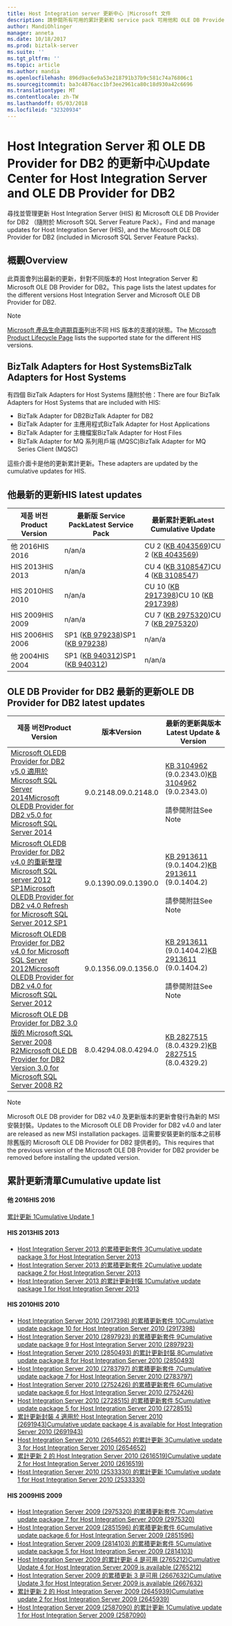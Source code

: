```yaml
---
title: Host Integration server 更新中心 |Microsoft 文件
description: 請參閱所有可用的累計更新和 service pack 可用他和 OLE DB Provider for DB2
author: MandiOhlinger
manager: anneta
ms.date: 10/18/2017
ms.prod: biztalk-server
ms.suite: ''
ms.tgt_pltfrm: ''
ms.topic: article
ms.author: mandia
ms.openlocfilehash: 896d9ac6e9a53e218791b37b9c581c74a76806c1
ms.sourcegitcommit: ba3c4876acc1bf3ee2961ca80c18d930a42c6696
ms.translationtype: MT
ms.contentlocale: zh-TW
ms.lasthandoff: 05/03/2018
ms.locfileid: "32320934"
---
```

# <a name="update-center-for-host-integration-server-and-ole-db-provider-for-db2"></a><span data-ttu-id="71e9a-103">Host Integration Server 和 OLE DB Provider for DB2 的更新中心</span><span class="sxs-lookup"><span data-stu-id="71e9a-103">Update Center for Host Integration Server and OLE DB Provider for DB2</span></span>

<span data-ttu-id="71e9a-104">尋找並管理更新 Host Integration Server (HIS) 和 Microsoft OLE DB Provider for DB2 （隨附於 Microsoft SQL Server Feature Pack）。</span><span class="sxs-lookup"><span data-stu-id="71e9a-104">Find and manage updates for Host Integration Server (HIS), and the Microsoft OLE DB Provider for DB2 (included in Microsoft SQL Server Feature Packs).</span></span>

## <a name="overview"></a><span data-ttu-id="71e9a-105">概觀</span><span class="sxs-lookup"><span data-stu-id="71e9a-105">Overview</span></span>
<span data-ttu-id="71e9a-106">此頁面會列出最新的更新，針對不同版本的 Host Integration Server 和 Microsoft OLE DB Provider for DB2。</span><span class="sxs-lookup"><span data-stu-id="71e9a-106">This page lists the latest updates for the different versions Host Integration Server and Microsoft OLE DB Provider for DB2.</span></span> 

> [!NOTE]
> <span data-ttu-id="71e9a-107">[Microsoft 產品生命週期頁面](http://support.microsoft.com/lifecycle/)列出不同 HIS 版本的支援的狀態。</span><span class="sxs-lookup"><span data-stu-id="71e9a-107">The [Microsoft Product Lifecycle Page](http://support.microsoft.com/lifecycle/) lists the supported state for the different HIS versions.</span></span>

## <a name="biztalk-adapters-for-host-systems"></a><span data-ttu-id="71e9a-108">BizTalk Adapters for Host Systems</span><span class="sxs-lookup"><span data-stu-id="71e9a-108">BizTalk Adapters for Host Systems</span></span>
<span data-ttu-id="71e9a-109">有四個 BizTalk Adapters for Host Systems 隨附於他：</span><span class="sxs-lookup"><span data-stu-id="71e9a-109">There are four BizTalk Adapters for Host Systems that are included with HIS:</span></span>

* <span data-ttu-id="71e9a-110">BizTalk Adapter for DB2</span><span class="sxs-lookup"><span data-stu-id="71e9a-110">BizTalk Adapter for DB2</span></span>
* <span data-ttu-id="71e9a-111">BizTalk Adapter for 主應用程式</span><span class="sxs-lookup"><span data-stu-id="71e9a-111">BizTalk Adapter for Host Applications</span></span>
* <span data-ttu-id="71e9a-112">BizTalk Adapter for 主機檔案</span><span class="sxs-lookup"><span data-stu-id="71e9a-112">BizTalk Adapter for Host Files</span></span>
* <span data-ttu-id="71e9a-113">BizTalk Adapter for MQ 系列用戶端 (MQSC)</span><span class="sxs-lookup"><span data-stu-id="71e9a-113">BizTalk Adapter for MQ Series Client (MQSC)</span></span>

<span data-ttu-id="71e9a-114">這些介面卡是他的更新累計更新。</span><span class="sxs-lookup"><span data-stu-id="71e9a-114">These adapters are updated by the cumulative updates for HIS.</span></span>

## <a name="his-latest-updates"></a><span data-ttu-id="71e9a-115">他最新的更新</span><span class="sxs-lookup"><span data-stu-id="71e9a-115">HIS latest updates</span></span>

| <span data-ttu-id="71e9a-116">제품 버전</span><span class="sxs-lookup"><span data-stu-id="71e9a-116">Product Version</span></span> | <span data-ttu-id="71e9a-117">最新版 Service Pack</span><span class="sxs-lookup"><span data-stu-id="71e9a-117">Latest Service Pack</span></span> | <span data-ttu-id="71e9a-118">最新累計更新</span><span class="sxs-lookup"><span data-stu-id="71e9a-118">Latest Cumulative Update</span></span> |
| --- | --- | --- |
| <span data-ttu-id="71e9a-119">他 2016</span><span class="sxs-lookup"><span data-stu-id="71e9a-119">HIS 2016</span></span> | <span data-ttu-id="71e9a-120">n/a</span><span class="sxs-lookup"><span data-stu-id="71e9a-120">n/a</span></span> | <span data-ttu-id="71e9a-121">CU 2 ([KB 4043569](https://support.microsoft.com/kb/4043569))</span><span class="sxs-lookup"><span data-stu-id="71e9a-121">CU 2 ([KB 4043569](https://support.microsoft.com/kb/4043569))</span></span> |
| <span data-ttu-id="71e9a-122">HIS 2013</span><span class="sxs-lookup"><span data-stu-id="71e9a-122">HIS 2013</span></span> | <span data-ttu-id="71e9a-123">n/a</span><span class="sxs-lookup"><span data-stu-id="71e9a-123">n/a</span></span> | <span data-ttu-id="71e9a-124">CU 4 ([KB 3108547](https://support.microsoft.com/kb/3108547))</span><span class="sxs-lookup"><span data-stu-id="71e9a-124">CU 4 ([KB 3108547](https://support.microsoft.com/kb/3108547))</span></span> |
|  <span data-ttu-id="71e9a-125">HIS 2010</span><span class="sxs-lookup"><span data-stu-id="71e9a-125">HIS 2010</span></span> | <span data-ttu-id="71e9a-126">n/a</span><span class="sxs-lookup"><span data-stu-id="71e9a-126">n/a</span></span> | <span data-ttu-id="71e9a-127">CU 10 ([KB 2917398](https://support.microsoft.com/kb/2917398))</span><span class="sxs-lookup"><span data-stu-id="71e9a-127">CU 10 ([KB 2917398](https://support.microsoft.com/kb/2917398))</span></span> |
|  <span data-ttu-id="71e9a-128">HIS 2009</span><span class="sxs-lookup"><span data-stu-id="71e9a-128">HIS 2009</span></span> | <span data-ttu-id="71e9a-129">n/a</span><span class="sxs-lookup"><span data-stu-id="71e9a-129">n/a</span></span> | <span data-ttu-id="71e9a-130">CU 7 ([KB 2975320](http://support.microsoft.com/kb/2975320))</span><span class="sxs-lookup"><span data-stu-id="71e9a-130">CU 7 ([KB 2975320](http://support.microsoft.com/kb/2975320))</span></span> |
|  <span data-ttu-id="71e9a-131">HIS 2006</span><span class="sxs-lookup"><span data-stu-id="71e9a-131">HIS 2006</span></span> | <span data-ttu-id="71e9a-132">SP1 ([KB 979238](http://support.microsoft.com/kb/979238))</span><span class="sxs-lookup"><span data-stu-id="71e9a-132">SP1 ([KB 979238](http://support.microsoft.com/kb/979238))</span></span>  | <span data-ttu-id="71e9a-133">n/a</span><span class="sxs-lookup"><span data-stu-id="71e9a-133">n/a</span></span> |
|  <span data-ttu-id="71e9a-134">他 2004</span><span class="sxs-lookup"><span data-stu-id="71e9a-134">HIS 2004</span></span> |  <span data-ttu-id="71e9a-135">SP1 ([KB 940312](http://support.microsoft.com/kb/940312))</span><span class="sxs-lookup"><span data-stu-id="71e9a-135">SP1 ([KB 940312](http://support.microsoft.com/kb/940312))</span></span> | <span data-ttu-id="71e9a-136">n/a</span><span class="sxs-lookup"><span data-stu-id="71e9a-136">n/a</span></span> |

## <a name="ole-db-provider-for-db2-latest-updates"></a><span data-ttu-id="71e9a-137">OLE DB Provider for DB2 最新的更新</span><span class="sxs-lookup"><span data-stu-id="71e9a-137">OLE DB Provider for DB2 latest updates</span></span>

| <span data-ttu-id="71e9a-138">제품 버전</span><span class="sxs-lookup"><span data-stu-id="71e9a-138">Product Version</span></span> | <span data-ttu-id="71e9a-139">版本</span><span class="sxs-lookup"><span data-stu-id="71e9a-139">Version</span></span> | <span data-ttu-id="71e9a-140">最新的更新與版本</span><span class="sxs-lookup"><span data-stu-id="71e9a-140">Latest Update & Version</span></span> |
| --- | --- | --- |
| [<span data-ttu-id="71e9a-141">Microsoft OLEDB Provider for DB2 v5.0 適用於 Microsoft SQL Server 2014</span><span class="sxs-lookup"><span data-stu-id="71e9a-141">Microsoft OLEDB Provider for DB2 v5.0 for Microsoft SQL Server 2014</span></span>](https://www.microsoft.com/download/details.aspx?id=42295) | <span data-ttu-id="71e9a-142">9.0.2148.0</span><span class="sxs-lookup"><span data-stu-id="71e9a-142">9.0.2148.0</span></span> |<span data-ttu-id="71e9a-143">[KB 3104962](https://support.microsoft.com/kb/3104962) (9.0.2343.0)</span><span class="sxs-lookup"><span data-stu-id="71e9a-143">[KB 3104962](https://support.microsoft.com/kb/3104962) (9.0.2343.0)</span></span> <br/><br/><span data-ttu-id="71e9a-144">請參閱附註</span><span class="sxs-lookup"><span data-stu-id="71e9a-144">See Note</span></span> |
| [<span data-ttu-id="71e9a-145">Microsoft OLEDB Provider for DB2 v4.0 的重新整理 Microsoft SQL server 2012 SP1</span><span class="sxs-lookup"><span data-stu-id="71e9a-145">Microsoft OLEDB Provider for DB2 v4.0 Refresh for Microsoft SQL Server 2012 SP1</span></span>](https://www.microsoft.com/download/details.aspx?id=35580) | <span data-ttu-id="71e9a-146">9.0.1390.0</span><span class="sxs-lookup"><span data-stu-id="71e9a-146">9.0.1390.0</span></span>  | <span data-ttu-id="71e9a-147">[KB 2913611](http://support.microsoft.com/kb/2913611) (9.0.1404.2)</span><span class="sxs-lookup"><span data-stu-id="71e9a-147">[KB 2913611](http://support.microsoft.com/kb/2913611) (9.0.1404.2)</span></span> <br/><br/><span data-ttu-id="71e9a-148">請參閱附註</span><span class="sxs-lookup"><span data-stu-id="71e9a-148">See Note</span></span> |
| [<span data-ttu-id="71e9a-149">Microsoft OLEDB Provider for DB2 v4.0 for Microsoft SQL Server 2012</span><span class="sxs-lookup"><span data-stu-id="71e9a-149">Microsoft OLEDB Provider for DB2 v4.0 for Microsoft SQL Server 2012</span></span>](https://www.microsoft.com/download/details.aspx?id=29065) | <span data-ttu-id="71e9a-150">9.0.1356.0</span><span class="sxs-lookup"><span data-stu-id="71e9a-150">9.0.1356.0</span></span> | <span data-ttu-id="71e9a-151">[KB 2913611](http://support.microsoft.com/kb/2913611) (9.0.1404.2)</span><span class="sxs-lookup"><span data-stu-id="71e9a-151">[KB 2913611](http://support.microsoft.com/kb/2913611) (9.0.1404.2)</span></span> <br/><br/><span data-ttu-id="71e9a-152">請參閱附註</span><span class="sxs-lookup"><span data-stu-id="71e9a-152">See Note</span></span> |
| [<span data-ttu-id="71e9a-153">Microsoft OLE DB Provider for DB2 3.0 版的 Microsoft SQL Server 2008 R2</span><span class="sxs-lookup"><span data-stu-id="71e9a-153">Microsoft OLE DB Provider for DB2 Version 3.0 for Microsoft SQL Server 2008 R2</span></span>](https://www.microsoft.com/download/details.aspx?id=26728) | <span data-ttu-id="71e9a-154">8.0.4294.0</span><span class="sxs-lookup"><span data-stu-id="71e9a-154">8.0.4294.0</span></span> | <span data-ttu-id="71e9a-155">[KB 2827515](http://support.microsoft.com/kb/2827515) (8.0.4329.2)</span><span class="sxs-lookup"><span data-stu-id="71e9a-155">[KB 2827515](http://support.microsoft.com/kb/2827515) (8.0.4329.2)</span></span> |

> [!NOTE]
> <span data-ttu-id="71e9a-156">Microsoft OLE DB provider for DB2 v4.0 及更新版本的更新會發行為新的 MSI 安裝封裝。</span><span class="sxs-lookup"><span data-stu-id="71e9a-156">Updates to the Microsoft OLE DB Provider for DB2 v4.0 and later are released as new MSI installation packages.</span></span> <span data-ttu-id="71e9a-157">這需要安裝更新的版本之前移除舊版的 Microsoft OLE DB Provider for DB2 提供者的。</span><span class="sxs-lookup"><span data-stu-id="71e9a-157">This requires that the previous version of the Microsoft OLE DB Provider for DB2 provider be removed before installing the updated version.</span></span>

## <a name="cumulative-update-list"></a><span data-ttu-id="71e9a-158">累計更新清單</span><span class="sxs-lookup"><span data-stu-id="71e9a-158">Cumulative update list</span></span>

#### <a name="his-2016"></a><span data-ttu-id="71e9a-159">他 2016</span><span class="sxs-lookup"><span data-stu-id="71e9a-159">HIS 2016</span></span>
[<span data-ttu-id="71e9a-160">累計更新 1</span><span class="sxs-lookup"><span data-stu-id="71e9a-160">Cumulative Update 1</span></span>](https://support.microsoft.com/help/3216544) 

#### <a name="his-2013"></a><span data-ttu-id="71e9a-161">HIS 2013</span><span class="sxs-lookup"><span data-stu-id="71e9a-161">HIS 2013</span></span>

-   [<span data-ttu-id="71e9a-162">Host Integration Server 2013 的累積更新套件 3</span><span class="sxs-lookup"><span data-stu-id="71e9a-162">Cumulative update package 3 for Host Integration Server 2013</span></span>](https://support.microsoft.com/kb/3019572)
-   [<span data-ttu-id="71e9a-163">Host Integration Server 2013 的累積更新套件 2</span><span class="sxs-lookup"><span data-stu-id="71e9a-163">Cumulative update package 2 for Host Integration Server 2013</span></span>](https://support.microsoft.com/kb/2929767)
-   [<span data-ttu-id="71e9a-164">Host Integration Server 2013 的累計更新封裝 1</span><span class="sxs-lookup"><span data-stu-id="71e9a-164">Cumulative update package 1 for Host Integration Server 2013</span></span>](https://support.microsoft.com/kb/2908834)

#### <a name="his-2010"></a><span data-ttu-id="71e9a-165">HIS 2010</span><span class="sxs-lookup"><span data-stu-id="71e9a-165">HIS 2010</span></span>

-   [<span data-ttu-id="71e9a-166">Host Integration Server 2010 (2917398) 的累積更新套件 10</span><span class="sxs-lookup"><span data-stu-id="71e9a-166">Cumulative update package 10 for Host Integration Server 2010 (2917398)</span></span>](https://support.microsoft.com/kb/2917398)
-   [<span data-ttu-id="71e9a-167">Host Integration Server 2010 (2897923) 的累積更新套件 9</span><span class="sxs-lookup"><span data-stu-id="71e9a-167">Cumulative update package 9 for Host Integration Server 2010 (2897923)</span></span>](https://support.microsoft.com/kb/2897923)
-   [<span data-ttu-id="71e9a-168">Host Integration Server 2010 (2850493) 的累計更新封裝 8</span><span class="sxs-lookup"><span data-stu-id="71e9a-168">Cumulative update package 8 for Host Integration Server 2010 (2850493)</span></span>](https://support.microsoft.com/kb/2850493)
-   [<span data-ttu-id="71e9a-169">Host Integration Server 2010 (2783797) 的累積更新套件 7</span><span class="sxs-lookup"><span data-stu-id="71e9a-169">Cumulative update package 7 for Host Integration Server 2010 (2783797)</span></span>](https://support.microsoft.com/kb/2783797)
-   [<span data-ttu-id="71e9a-170">Host Integration Server 2010 (2752426) 的累積更新套件 6</span><span class="sxs-lookup"><span data-stu-id="71e9a-170">Cumulative update package 6 for Host Integration Server 2010 (2752426)</span></span>](https://support.microsoft.com/kb/2752426)
-   [<span data-ttu-id="71e9a-171">Host Integration Server 2010 (2728515) 的累積更新套件 5</span><span class="sxs-lookup"><span data-stu-id="71e9a-171">Cumulative update package 5 for Host Integration Server 2010 (2728515)</span></span>](https://support.microsoft.com/kb/2728515)
-   [<span data-ttu-id="71e9a-172">累計更新封裝 4 適用於 Host Integration Server 2010 (2691943)</span><span class="sxs-lookup"><span data-stu-id="71e9a-172">Cumulative update package 4 is available for Host Integration Server 2010 (2691943)</span></span>](https://support.microsoft.com/?id=2691943)
-   [<span data-ttu-id="71e9a-173">Host Integration Server 2010 (2654652) 的累計更新 3</span><span class="sxs-lookup"><span data-stu-id="71e9a-173">Cumulative update 3 for Host Integration Server 2010 (2654652)</span></span>](https://support.microsoft.com/kb/2654652)
-   [<span data-ttu-id="71e9a-174">累計更新 2 的 Host Integration Server 2010 (2616519)</span><span class="sxs-lookup"><span data-stu-id="71e9a-174">Cumulative update 2 for Host Integration Server 2010 (2616519)</span></span>](https://support.microsoft.com/kb/2616519)
-   [<span data-ttu-id="71e9a-175">Host Integration Server 2010 (2533330) 的累計更新 1</span><span class="sxs-lookup"><span data-stu-id="71e9a-175">Cumulative update 1 for Host Integration Server 2010 (2533330)</span></span>](https://support.microsoft.com/kb/2533330)

#### <a name="his-2009"></a><span data-ttu-id="71e9a-176">HIS 2009</span><span class="sxs-lookup"><span data-stu-id="71e9a-176">HIS 2009</span></span>

-   [<span data-ttu-id="71e9a-177">Host Integration Server 2009 (2975320) 的累積更新套件 7</span><span class="sxs-lookup"><span data-stu-id="71e9a-177">Cumulative update package 7 for Host Integration Server 2009 (2975320)</span></span>](https://support.microsoft.com/kb/2975320)
-   [<span data-ttu-id="71e9a-178">Host Integration Server 2009 (2851596) 的累積更新套件 6</span><span class="sxs-lookup"><span data-stu-id="71e9a-178">Cumulative update package 6 for Host Integration Server 2009 (2851596)</span></span>](https://support.microsoft.com/kb/2851596)
-   [<span data-ttu-id="71e9a-179">Host Integration Server 2009 (2814103) 的累積更新套件 5</span><span class="sxs-lookup"><span data-stu-id="71e9a-179">Cumulative update package 5 for Host Integration Server 2009 (2814103)</span></span>](https://support.microsoft.com/kb/2814103)
-   [<span data-ttu-id="71e9a-180">Host Integration Server 2009 的累計更新 4 是可用 (2765212)</span><span class="sxs-lookup"><span data-stu-id="71e9a-180">Cumulative Update 4 for Host Integration Server 2009 is available (2765212)</span></span>](https://support.microsoft.com/kb/2765212)
-   [<span data-ttu-id="71e9a-181">Host Integration Server 2009 的累積更新 3 是可用 (2667632)</span><span class="sxs-lookup"><span data-stu-id="71e9a-181">Cumulative Update 3 for Host Integration Server 2009 is available (2667632)</span></span>](https://support.microsoft.com/kb/2667632)
-   [<span data-ttu-id="71e9a-182">累計更新 2 的 Host Integration Server 2009 (2645939)</span><span class="sxs-lookup"><span data-stu-id="71e9a-182">Cumulative update 2 for Host Integration Server 2009 (2645939)</span></span>](https://support.microsoft.com/kb/2645939)
-   [<span data-ttu-id="71e9a-183">Host Integration Server 2009 (2587090) 的累計更新 1</span><span class="sxs-lookup"><span data-stu-id="71e9a-183">Cumulative update 1 for Host Integration Server 2009 (2587090)</span></span>](https://support.microsoft.com/kb/2587090)
